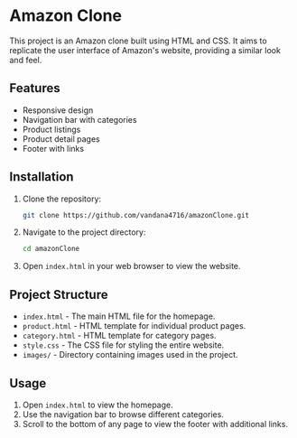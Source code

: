 # Amazon Clone

This project is an Amazon clone built using HTML and CSS. It aims to replicate the user interface of Amazon's website, providing a similar look and feel.

## Features

- Responsive design
- Navigation bar with categories
- Product listings
- Product detail pages
- Footer with links

## Installation

1. Clone the repository:
    ```sh
    git clone https://github.com/vandana4716/amazonClone.git
    ```

2. Navigate to the project directory:
    ```sh
    cd amazonClone
    ```

3. Open `index.html` in your web browser to view the website.

## Project Structure

- `index.html` - The main HTML file for the homepage.
- `product.html` - HTML template for individual product pages.
- `category.html` - HTML template for category pages.
- `style.css` - The CSS file for styling the entire website.
- `images/` - Directory containing images used in the project.

## Usage

1. Open `index.html` to view the homepage.
2. Use the navigation bar to browse different categories.
3. Scroll to the bottom of any page to view the footer with additional links.
